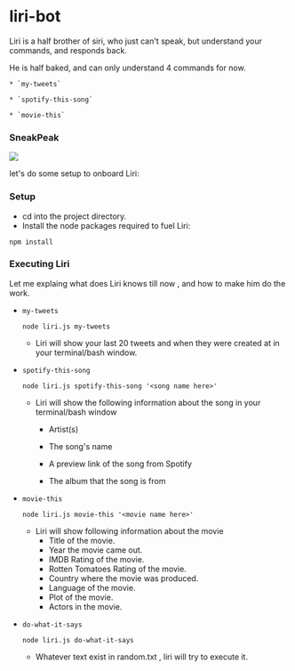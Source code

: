 # liri-bot

Liri is a half brother of siri, who just can't speak, but understand your commands, and responds back.

He is half baked, and can only understand 4 commands for now.

    * `my-tweets`

    * `spotify-this-song`

    * `movie-this`


### SneakPeak 
 
![](demo.gif)

let's do some setup to onboard Liri:


### Setup

- cd into the project directory.
- Install the node packages required to fuel Liri:

```npm install```

### Executing Liri

Let me explaing what does Liri knows till now , and how to make him do the work.

* ```my-tweets```

    `node liri.js my-tweets`
    - Liri will show your last 20 tweets and when they were created at in your terminal/bash window.
* ```spotify-this-song```

    `node liri.js spotify-this-song '<song name here>'`

    -  Liri will show the following information about the song in your terminal/bash window
     
        * Artist(s)
     
        * The song's name
     
        * A preview link of the song from Spotify
     
        * The album that the song is from
* ```movie-this```

    `node liri.js movie-this '<movie name here>'`
    - Liri will show following information about the movie
         * Title of the movie.
        * Year the movie came out.
        * IMDB Rating of the movie.
        * Rotten Tomatoes Rating of the movie.
        * Country where the movie was produced.
        * Language of the movie.
        * Plot of the movie.
        * Actors in the movie.
* ```do-what-it-says```

    `node liri.js do-what-it-says`
    - Whatever text exist in random.txt , liri will try to execute it.

